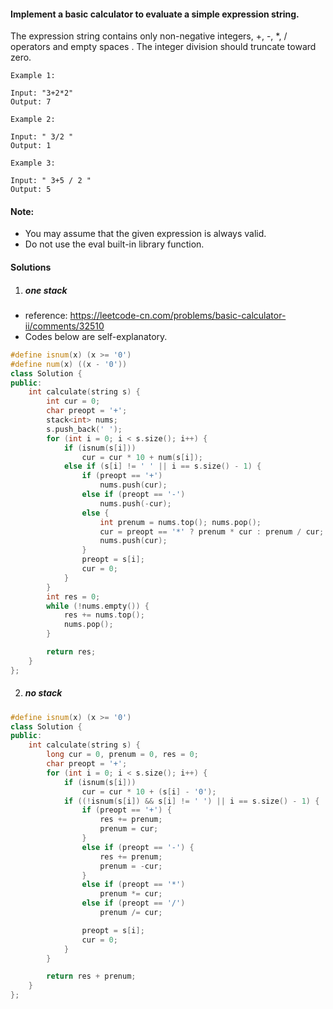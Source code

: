 #### Implement a basic calculator to evaluate a simple expression string.

The expression string contains only non-negative integers, +, -, *, / operators and empty spaces . The integer division should truncate toward zero.

```
Example 1:

Input: "3+2*2"
Output: 7

Example 2:

Input: " 3/2 "
Output: 1

Example 3:

Input: " 3+5 / 2 "
Output: 5
```

#### Note:

-    You may assume that the given expression is always valid.
-    Do not use the eval built-in library function.

#### Solutions

1. ##### one stack

- reference: https://leetcode-cn.com/problems/basic-calculator-ii/comments/32510
- Codes below are self-explanatory.

```c++
#define isnum(x) (x >= '0')
#define num(x) ((x - '0'))
class Solution {
public:
    int calculate(string s) {
        int cur = 0;
        char preopt = '+';
        stack<int> nums;
        s.push_back(' ');
        for (int i = 0; i < s.size(); i++) {
            if (isnum(s[i]))
                cur = cur * 10 + num(s[i]);
            else if (s[i] != ' ' || i == s.size() - 1) {
                if (preopt == '+')
                    nums.push(cur);
                else if (preopt == '-')
                    nums.push(-cur);
                else {
                    int prenum = nums.top(); nums.pop();
                    cur = preopt == '*' ? prenum * cur : prenum / cur;
                    nums.push(cur);
                }
                preopt = s[i];
                cur = 0;
            }
        }
        int res = 0;
        while (!nums.empty()) {
            res += nums.top();
            nums.pop();
        }

        return res;
    }
};
```

2. ##### no stack

```c++
#define isnum(x) (x >= '0')
class Solution {
public:
    int calculate(string s) {
        long cur = 0, prenum = 0, res = 0;
        char preopt = '+';
        for (int i = 0; i < s.size(); i++) {
            if (isnum(s[i]))
                cur = cur * 10 + (s[i] - '0');
            if ((!isnum(s[i]) && s[i] != ' ') || i == s.size() - 1) {
                if (preopt == '+') {
                    res += prenum;
                    prenum = cur;
                }
                else if (preopt == '-') {
                    res += prenum;
                    prenum = -cur;
                }
                else if (preopt == '*')
                    prenum *= cur;
                else if (preopt == '/')
                    prenum /= cur;

                preopt = s[i];
                cur = 0;
            }
        }

        return res + prenum;
    }
};
```